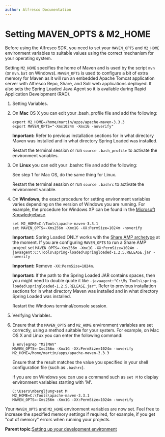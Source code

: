 ```yaml
---
author: Alfresco Documentation
---
```


# Setting MAVEN\_OPTS & M2\_HOME

Before using the Alfresco SDK, you need to set your `MAVEN_OPTS` and `M2_HOME` environment variables to suitable values using the correct mechanism for your operating system.

Setting `M2_HOME` specifies the home of Maven and is used by the script `mvn` \(or `mvn.bat` on Windows\). `MAVEN_OPTS` is used to configure a bit of extra memory for Maven as it will run an embedded Apache Tomcat application server with Alfresco Repo, Share, and Solr web applications deployed. It also sets the Spring Loaded Java Agent so it is available during Rapid Application Development \(RAD\).

1.  Setting Variables.
2.  On **Mac** OS X you can edit your .bash\_profile file and add the following:

    ```
    export M2_HOME=/home/martin/apps/apache-maven-3.3.3
    export MAVEN_OPTS="-Xms1024m -Xmx1G -noverify"
    ```

    **Important:** Refer to previous installation sections for in what directory Maven was installed and in what directory Spring Loaded was installed.

    Restart the terminal session or run `source .bash_profile` to activate the environment variables.

3.  On **Linux** you can edit your .bashrc file and add the following:

    See step 1 for Mac OS, do the same thing for Linux.

    Restart the terminal session or run `source .bashrc` to activate the environment variable.

4.  On **Windows**, the exact procedure for setting environment variables varies depending on the version of Windows you are running. For example, the procedure for Windows XP can be found in the [Microsoft Knowledgebase](http://support.microsoft.com/kb/310519).

    ```
    set M2_HOME=C:\Tools\apache-maven-3.3.1
    set MAVEN_OPTS=-Xms256m -Xmx1G -XX:PermSize=1024m -noverify
    ```

    **Important:** Spring Loaded ONLY works with the [Share AMP archetype](../concepts/alfresco-sdk-archetypes-share-amp.md) at the moment. If you are configuring `MAVEN_OPTS` to run a Share AMP project set `MAVEN_OPTS=-Xms256m -Xmx1G -XX:PermSize=1024m -javaagent:C:\Tools\spring-loaded\springloaded-1.2.5.RELEASE.jar -noverify`

    **Important:** Remove `-XX:PermSize=1024m`.

    **Important:** If the path to the Spring Loaded JAR contains spaces, then you might need to double quote it like `-javaagent:"C:\My Tools\spring-loaded\springloaded-1.2.5.RELEASE.jar"`. Refer to previous installation sections for in what directory Maven was installed and in what directory Spring Loaded was installed.

    Restart the Windows terminal/console session.

5.  Verifying Variables.
6.  Ensure that the `MAVEN_OPTS` and `M2_HOME` environment variables are set correctly, using a method suitable for your system. For example, on Mac OS X and Linux you can enter the following command:

    ```
    $ env|egrep "M2|MAV"
    MAVEN_OPTS=-Xms256m -Xmx1G -XX:PermSize=1024m -noverify
    M2_HOME=/home/martin/apps/apache-maven-3.3.3
    ```

    Ensure that the result matches the value you specified in your shell configuration file \(such as `.bashrc`\).

    If you are on Windows you can use a command such as `set M` to display environment variables starting with 'M'.

    ```
    C:\Users\mbergljung>set M
    M2_HOME=C:\Tools\apache-maven-3.3.1
    MAVEN_OPTS=-Xms256m -Xmx1G -XX:PermSize=1024m -noverify
    ```


Your `MAVEN_OPTS` and `M2_HOME` environment variables are now set. Feel free to increase the specified memory settings if required, for example, if you get "out of memory" errors when running your projects.

**Parent topic:**[Setting up your development environment](../concepts/sdk-developing.md)

